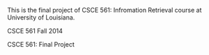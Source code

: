 This is the final project of CSCE 561: Infromation Retrieval course at University of Louisiana.

CSCE 561
Fall 2014

CSCE 561: Final Project
